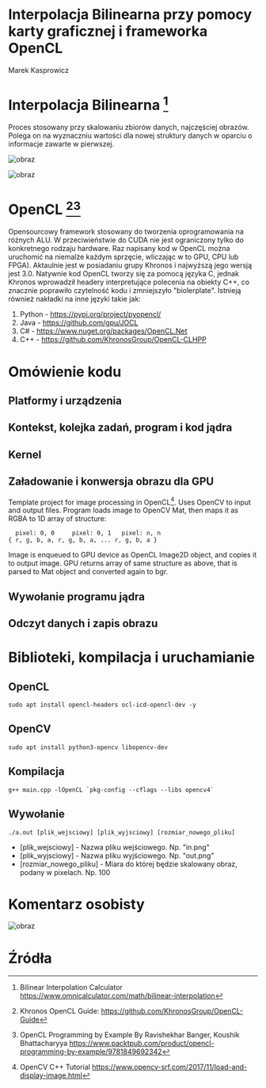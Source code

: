 # Interpolacja Bilinearna przy pomocy karty graficznej i frameworka OpenCL
Marek Kasprowicz

# Interpolacja Bilinearna [^1]

Proces stosowany przy skalowaniu zbiorów danych, najczęściej obrazów. Polega on na wyznaczniu wartości dla nowej struktury danych w oparciu o informacje zawarte w pierwszej. 

![obraz](https://user-images.githubusercontent.com/67783947/214377688-c7ffba05-5f7d-4443-bfb1-53f71f2a41e7.png)

![obraz](https://user-images.githubusercontent.com/67783947/214378363-b7889de7-4306-46a0-b8bd-8c7442ad65f6.png)


# OpenCL [^3][^4]

Opensourcowy framework stosowany do tworzenia oprogramowania na różnych ALU. W przeciwieństwie do CUDA nie jest ograniczony tylko do konkretnego rodzaju hardware. Raz napisany kod w OpenCL można uruchomić na niemalże każdym sprzęcie, wliczając w to GPU, CPU lub FPGA). Aktaulnie jest w posiadaniu grupy Khronos i najwyższą jego wersją jest 3.0. Natywnie kod OpenCL tworzy się za pomocą języka C, jednak Khronos wprowadził headery interpretujące polecenia na obiekty C++, co znacznie poprawiło czytelność kodu i zmniejszyło "biolerplate". 
Istnieją również nakładki na inne języki takie jak:

  1. Python - https://pypi.org/project/pyopencl/
  2. Java - https://github.com/gpu/JOCL
  3. C# - https://www.nuget.org/packages/OpenCL.Net
  4. C++ - https://github.com/KhronosGroup/OpenCL-CLHPP

# Omówienie kodu

## Platformy i urządzenia

## Kontekst, kolejka zadań, program i kod jądra

## Kernel

## Załadowanie i konwersja obrazu dla GPU
Template project for image processing in OpenCL[^5]. Uses OpenCV to input and output files. 
Program loads image to OpenCV Mat, then maps it as RGBA to 1D array of structure:

```
  pixel: 0, 0     pixel: 0, 1   pixel: n, n
{ r, g, b, a, r, g, b, a, ... r, g, b, a }
```
Image is enqueued to GPU device as OpenCL Image2D object, and copies it to output image.
GPU returns array of same structure as above, that is parsed to Mat object and converted again to bgr.

## Wywołanie programu jądra

## Odczyt danych i zapis obrazu

# Biblioteki, kompilacja i uruchamianie

## OpenCL
```
sudo apt install opencl-headers ocl-icd-opencl-dev -y
```

## OpenCV
```
sudo apt install python3-opencv libopencv-dev 
```

## Kompilacja
```
g++ main.cpp -lOpenCL `pkg-config --cflags --libs opencv4`
```

## Wywołanie
```
./a.out [plik_wejsciowy] [plik_wyjsciowy] [rozmiar_nowego_pliku]
```
- [plik_wejsciowy] - Nazwa pliku wejściowego. Np. "in.png"
- [plik_wyjsciowy] - Nazwa pliku wyjściowego. Np. "out.png"
- [rozmiar_nowego_pliku] - Miara do której będzie skalowany obraz, podany w pixelach. Np. 100 

# Komentarz osobisty
![obraz](https://user-images.githubusercontent.com/67783947/214385523-95a341e2-3cbd-456c-84bf-f466d6a8860c.png)


# Źródła 

[^1]: Bilinear Interpolation Calculator https://www.omnicalculator.com/math/bilinear-interpolation
[^2]: Understanding Bilinear Image Resizing https://chao-ji.github.io/jekyll/update/2018/07/19/BilinearResize.html
[^3]: Khronos OpenCL Guide: https://github.com/KhronosGroup/OpenCL-Guide
[^4]: OpenCL Programming by Example By Ravishekhar Banger, Koushik Bhattacharyya https://www.packtpub.com/product/opencl-programming-by-example/9781849692342
[^5]: OpenCV C++ Tutorial https://www.opencv-srf.com/2017/11/load-and-display-image.html
